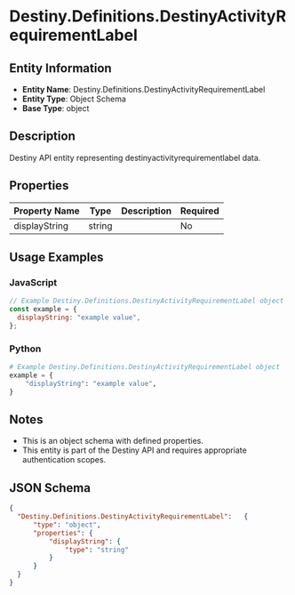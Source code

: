# Destiny.Definitions.DestinyActivityRequirementLabel

## Entity Information
- **Entity Name**: Destiny.Definitions.DestinyActivityRequirementLabel
- **Entity Type**: Object Schema
- **Base Type**: object

## Description
Destiny API entity representing destinyactivityrequirementlabel data.

## Properties

| Property Name | Type | Description | Required |
|---------------|------|-------------|----------|
| displayString | string |  | No |

## Usage Examples

### JavaScript
```javascript
// Example Destiny.Definitions.DestinyActivityRequirementLabel object
const example = {
  displayString: "example value",
};
```

### Python
```python
# Example Destiny.Definitions.DestinyActivityRequirementLabel object
example = {
    "displayString": "example value",
}
```

## Notes
- This is an object schema with defined properties.
- This entity is part of the Destiny API and requires appropriate authentication scopes.

## JSON Schema
```json
{
  "Destiny.Definitions.DestinyActivityRequirementLabel":   {
      "type": "object",
      "properties": {
          "displayString": {
              "type": "string"
          }
      }
  }
}
```
